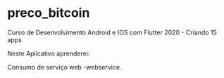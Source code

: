 # preco_bitcoin

Curso de Desenvolvimento Android e IOS com Flutter 2020 - Criando 15 apps

Neste Aplicativo aprenderei:

Consumo de serviço web -webservice.
